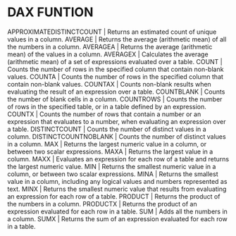# DAX FUNTION
APPROXIMATEDISTINCTCOUNT	 |	Returns an estimated count of unique values in a column.
AVERAGE	 |	Returns the average (arithmetic mean) of all the numbers in a column.
AVERAGEA	 |	Returns the average (arithmetic mean) of the values in a column.
AVERAGEX	 |	Calculates the average (arithmetic mean) of a set of expressions evaluated over a table.
COUNT	 |	Counts the number of rows in the specified column that contain non-blank values.
COUNTA	 |	Counts the number of rows in the specified column that contain non-blank values.
COUNTAX	 |	Counts non-blank results when evaluating the result of an expression over a table.
COUNTBLANK	 |	Counts the number of blank cells in a column.
COUNTROWS	 |	Counts the number of rows in the specified table, or in a table defined by an expression.
COUNTX	 |	Counts the number of rows that contain a number or an expression that evaluates to a number, when evaluating an expression over a table.
DISTINCTCOUNT	 |	Counts the number of distinct values in a column.
DISTINCTCOUNTNOBLANK	 |	Counts the number of distinct values in a column.
MAX	 |	Returns the largest numeric value in a column, or between two scalar expressions.
MAXA	 |	Returns the largest value in a column.
MAXX	 |	Evaluates an expression for each row of a table and returns the largest numeric value.
MIN	 |	Returns the smallest numeric value in a column, or between two scalar expressions.
MINA	 |	Returns the smallest value in a column, including any logical values and numbers represented as text.
MINX	 |	Returns the smallest numeric value that results from evaluating an expression for each row of a table.
PRODUCT	 |	Returns the product of the numbers in a column.
PRODUCTX	 |	Returns the product of an expression evaluated for each row in a table.
SUM	 |	Adds all the numbers in a column.
SUMX	 |	Returns the sum of an expression evaluated for each row in a table.

